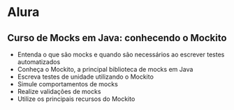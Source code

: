 # Alura 
## Curso de Mocks em Java: conhecendo o Mockito

-  Entenda o que são mocks e quando são necessários ao escrever testes automatizados <br />
-  Conheça o Mockito, a principal biblioteca de mocks em Java<br />
-  Escreva testes de unidade utilizando o Mockito<br />
-  Simule comportamentos de mocks<br />
-  Realize validações de mocks<br />
-  Utilize os principais recursos do Mockito<br />
